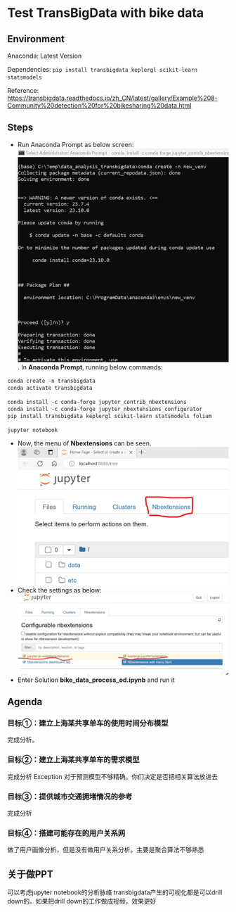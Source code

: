 # Test TransBigData with bike data
## Environment
Anaconda: Latest Version

Dependencies: 
`pip install transbigdata keplergl scikit-learn statsmodels`

Reference: https://transbigdata.readthedocs.io/zh_CN/latest/gallery/Example%208-Community%20detection%20for%20bikesharing%20data.html

## Steps
- Run Anaconda Prompt as below screen: ![AnacondaPrompt](./data/anaconda_prompt.jpg). In **Anaconda Prompt**, running below commands:
```
conda create -n transbigdata
conda activate transbigdata

conda install -c conda-forge jupyter_contrib_nbextensions
conda install -c conda-forge jupyter_nbextensions_configurator
pip install transbigdata keplergl scikit-learn statsmodels folium

jupyter notebook
```
- Now, the menu of **Nbextensions** can be seen. ![nbextensions](./data/Nbextensions.png)
- Check the settings as below: ![settings_nbextensions](./data/Settings_in_Nbextension.jpg)
- Enter Solution **bike_data_process_od.ipynb** and run it
## Agenda
### 目标①：建立上海某共享单车的使用时间分布模型
完成分析。

### 目标②：建立上海某共享单车的需求模型
完成分析
Exception 对于预测模型不够精确。你们决定是否把相关算法放进去

### 目标③：提供城市交通拥堵情况的参考
完成分析

### 目标④：搭建可能存在的用户关系网
做了用户画像分析，但是没有做用户关系分析。主要是聚合算法不够熟悉

## 关于做PPT
可以考虑jupyter notebook的分析脉络
transbigdata产生的可视化都是可以drill down的。如果把drill down的工作做成视频，效果更好